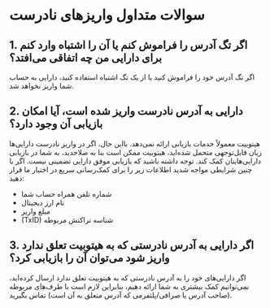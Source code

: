 # سوالات متداول واریزهای نادرست

## 1. اگر تگ آدرس  را فراموش کنم یا آن را اشتباه وارد کنم برای دارایی من چه اتفاقی می‌افتد؟
اگر تگ آدرس خود را فراموش کنید یا از یک تگ اشتباه استفاده کنید، دارایی به حساب شما واریز نخواهد شد.

## 2.	دارایی به آدرس نادرست واریز شده است، آیا امکان بازیابی آن وجود دارد؟

هیتوبیت معمولاً خدمات بازیابی ارائه نمی‌دهد. بااین حال، اگر در واریز نادرست دارایی‌ها زیان قابل‌توجهی متحمل شده‌اید، هیتوبیت ممکن است بنا به صلاحدید، به شما در بازیابی دارایی‌هایتان کمک کند. 
 توجه داشته باشید که بازیابی موفق دارایی تضمینی نیست. اگر با چنین شرایطی مواجه شدید اطلاعات زیر را برای کمک‌رسانی سریع در اختیار ما قرار دهید:

-	شماره تلفن همراه حساب شما
-	نام ارز دیجیتال
-	مبلغ واریز
-	(TxID) شناسه تراکنش مربوطه

## 3. اگر دارایی به آدرس نادرستی که به هیتوبیت تعلق ندارد واریز شود می‌توان آن را بازیابی کرد؟

اگر دارایی‌های خود را به آدرس نادرستی که به هیتوبیت تعلق ندارد ارسال کرده‌اید، نمی‌توانیم کمک بیشتری به شما ارائه دهیم، بنابراین لازم است با طرف‌های مربوطه (صاحب آدرس یا صرافی/پلتفرمی که آدرس متعلق به آن است) تماس بگیرید.
